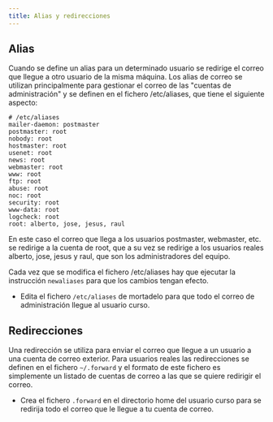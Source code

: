 ```yaml
---
title: Alias y redirecciones
---
```


## Alias

Cuando se define un alias para un determinado usuario se redirige el correo que llegue a otro usuario de la misma máquina. Los alias de correo se utilizan principalmente para gestionar el correo de las "cuentas de administración" y se definen en el fichero /etc/aliases, que tiene el siguiente aspecto:

    # /etc/aliases
    mailer-daemon: postmaster
    postmaster: root
    nobody: root
    hostmaster: root
    usenet: root
    news: root
    webmaster: root
    www: root
    ftp: root
    abuse: root
    noc: root
    security: root
    www-data: root
    logcheck: root
    root: alberto, jose, jesus, raul

En este caso el correo que llega a los usuarios postmaster, webmaster, etc. se redirige a la cuenta de root, que a su vez se redirige a los usuarios reales alberto, jose, jesus y raul, que son los administradores del equipo.

Cada vez que se modifica el fichero /etc/aliases hay que ejecutar la instrucción `newaliases` para que los cambios tengan efecto.

* Edita el fichero `/etc/aliases` de mortadelo para que todo el correo de administración llegue al usuario curso.

## Redirecciones

Una redirección se utiliza para enviar el correo que llegue a un usuario a una cuenta de correo exterior. Para usuarios reales las redirecciones se definen en el fichero `~/.forward` y el formato de este fichero es simplemente un listado de cuentas de correo a las que se quiere redirigir el correo.

  * Crea el fichero `.forward` en el directorio home del usuario curso para se redirija todo el correo que le llegue a tu cuenta de correo.
  